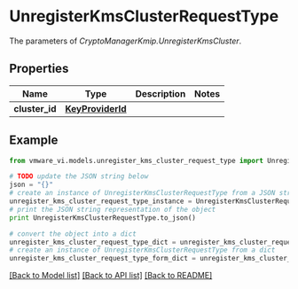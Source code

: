 # UnregisterKmsClusterRequestType

The parameters of *CryptoManagerKmip.UnregisterKmsCluster*. 

## Properties
Name | Type | Description | Notes
------------ | ------------- | ------------- | -------------
**cluster_id** | [**KeyProviderId**](KeyProviderId.md) |  | 

## Example

```python
from vmware_vi.models.unregister_kms_cluster_request_type import UnregisterKmsClusterRequestType

# TODO update the JSON string below
json = "{}"
# create an instance of UnregisterKmsClusterRequestType from a JSON string
unregister_kms_cluster_request_type_instance = UnregisterKmsClusterRequestType.from_json(json)
# print the JSON string representation of the object
print UnregisterKmsClusterRequestType.to_json()

# convert the object into a dict
unregister_kms_cluster_request_type_dict = unregister_kms_cluster_request_type_instance.to_dict()
# create an instance of UnregisterKmsClusterRequestType from a dict
unregister_kms_cluster_request_type_form_dict = unregister_kms_cluster_request_type.from_dict(unregister_kms_cluster_request_type_dict)
```
[[Back to Model list]](../README.md#documentation-for-models) [[Back to API list]](../README.md#documentation-for-api-endpoints) [[Back to README]](../README.md)


